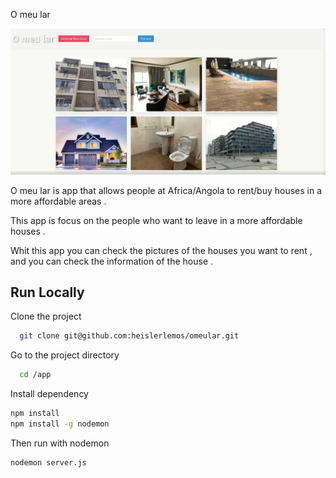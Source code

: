 O meu lar

![lar](/assets/img/2024-11-07_15-57.png)


O meu lar is  app that allows people at Africa/Angola to rent/buy houses in a more affordable areas .

This app is focus  on the people who want to leave in a more affordable houses  .

Whit this app  you can check the pictures of the houses you want to rent , and you can check the information of the house .


## Run Locally

Clone the project

```bash
  git clone git@github.com:heislerlemos/omeular.git
```

Go to the project directory

```bash
  cd /app
```

Install dependency

```bash
npm install
npm install -g nodemon
```
Then run  with nodemon

```
nodemon server.js
```


